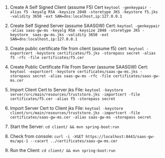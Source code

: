 1. Create A Self Signed Client (assume F5) Cert
    `keytool -genkeypair -alias f5 -keyalg RSA -keysize 2048 -storetype JKS -keystore f5.jks -validity 3650 -ext SAN=dns:localhost,ip:127.0.0.1` 
    
2.  Create Self Signed Server  (assume SAASGW) Cert:
    `keytool -genkeypair -alias saas-gw-ms -keyalg RSA -keysize 2048 -storetype JKS -keystore  saas-gw-ms.jks -validity 3650 -ext SAN=dns:localhost,ip:127.0.0.1`

3. Create public certificate file from client (assume f5) cert:
    `keytool -exportcert -keystore certificates/f5.jks -storepass secret -alias f5 -rfc -file certificates/f5.cer`

4. Create Public Certificate File From Server (assume SAASGW) Cert:
    `keytool -exportcert -keystore certificates/saas-gw-ms.jks -storepass secret -alias saas-gw-ms -rfc -file certificates/saas-gw-ms.cer`

5. Import Client Cert to Server jks File:
    `keytool -keystore server/src/main/resources/truststore.jks -importcert -file certificates/f5.cer -alias f5 -storepass secret`
6.  Import Server Cert to Client jks File:
  `keytool -keystore client/src/main/resources/truststore.jks -importcert -file certificates/saas-gw-ms.cer -alias saas-gw-ms -storepass secret`
7.  Start the Server:
 `cd client/ && mvn spring-boot:run`
8.  Check from console:
 `curl -i -XGET https://localhost:8443/saas-gw-ms/api-1 --cacert ../certificates/saas-gw-ms.cer`
9. Run the Client:
 `cd client/ && mvn spring-boot:run`